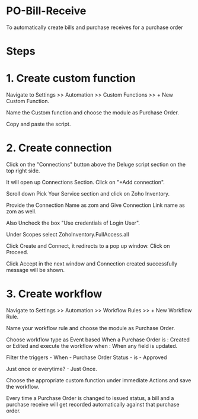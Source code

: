 # PO-Bill-Receive
To automatically create bills and purchase receives for a purchase order
# Steps

# 1. Create custom function
Navigate to Settings >> Automation >> Custom Functions >> + New Custom Function.

Name the Custom function and choose the module as Purchase Order.

Copy and paste the script.

# 2. Create connection 
Click on the "Connections" button above the Deluge script section on the top right side.

It will open up Connections Section. Click on "+Add connection".

Scroll down Pick Your Service section and click on Zoho Inventory.

Provide the Connection Name as zom and Give Connection Link name as zom as well.

Also Uncheck the box "Use credentials of Login User".

Under Scopes select ZohoInventory.FullAccess.all

Click Create and Connect, it redirects to a pop up window. Click on Proceed.

Click Accept in the next window and Connection created successfully message will be shown.

# 3. Create workflow
Navigate to Settings >> Automation >> Workflow Rules >> + New Workflow Rule.

Name your workflow rule and choose the module as Purchase Order.

Choose workflow type as Event based When a Purchase Order is : Created or Edited and execute the workflow when : When any field is updated.

Filter the triggers - When - Purchase Order Status - is - Approved

Just once or everytime? - Just Once.

Choose the appropriate custom function under immediate Actions and save the workflow.

Every time a Purchase Order is changed to issued status, a bill and a purchase receive will get recorded automatically against that purchase order.
